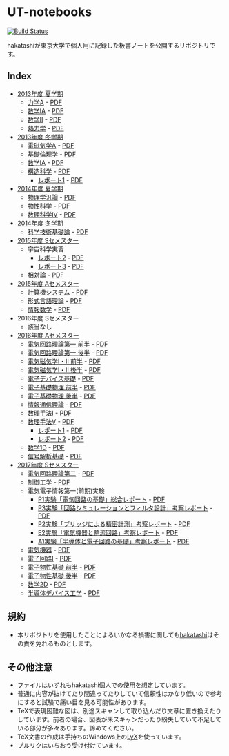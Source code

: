 # UT-notebooks

[![Build Status][travis-image]][travis-url]

[travis-image]: https://travis-ci.org/hakatashi/UT-notebooks.svg?branch=master
[travis-url]: https://travis-ci.org/hakatashi/UT-notebooks

hakatashiが東京大学で個人用に記録した板書ノートを公開するリポジトリです。

## Index

* [2013年度 夏学期](2013S)
	* [力学A](2013S/Dynamics.tex) - [PDF][Dynamics-pdf]
	* [数学IA](2013S/mathIA.tex) - [PDF][mathIA-pdf]
	* [数学II](2013S/mathII.tex) - [PDF][mathII-pdf]
	* [熱力学](2013S/thermodynamics.tex) - [PDF][thermodynamics-pdf]
* [2013年度 冬学期](2013W)
	* [電磁気学A](2013W/ElectroMagnetics.tex) - [PDF][ElectroMagnetics-pdf]
	* [基礎倫理学](2013W/Ethics.tex) - [PDF][Ethics-pdf]
	* [数学IA](2013W/MathIA-winter.tex) - [PDF][MathIA-winter-pdf]
	* [構造科学](2013W/StructualChemistry.tex) - [PDF][StructualChemistry-pdf]
		* [レポート1](2013W/StructualChemistry-report1.tex) - [PDF][StructualChemistry-report1-pdf]
* [2014年度 夏学期](2014S)
	* [物理学汎論](2014S/GeneralPhysics.tex) - [PDF][GeneralPhysics-pdf]
	* [物性科学](2014S/MaterialsChemistry.tex) - [PDF][MaterialsChemistry-pdf]
	* [数理科学IV](2014S/MathematicsIV.tex) - [PDF][MathematicsIV-pdf]
* [2014年度 冬学期](2014W)
	* [科学技術基礎論](2014W/ScientificStudy.tex) - [PDF][ScientificStudy-pdf]
* [2015年度 Sセメスター](2015S)
	* 宇宙科学実習
		* [レポート2](2015S/Astronomy-report2.tex) - [PDF][Astronomy-report2-pdf]
		* [レポート3](2015S/Astronomy-report3.tex) - [PDF][Astronomy-report3-pdf]
	* [相対論](2015S/Relative.tex) - [PDF][Relative-pdf]
* [2015年度 Aセメスター](2015A)
	* [計算機システム](2015A/ComputerSystem.tex) - [PDF][ComputerSystem-pdf]
	* [形式言語理論](2015A/FormalLanguageTheory.tex) - [PDF][FormalLanguageTheory-pdf]
	* [情報数学](2015A/InformationMathematics.tex) - [PDF][InformationMathematics-pdf]
* 2016年度 Sセメスター
	* 該当なし
* [2016年度 Aセメスター](2016A)
	* [電気回路理論第一 前半](2016A/CircuitTheory1.tex) - [PDF][CircuitTheory1-pdf]
	* [電気回路理論第一 後半](2016A/CircuitTheory1-part2.tex) - [PDF][CircuitTheory1-part2-pdf]
	* [電気磁気学I・II 前半](2016A/Electromagnetics12.tex) - [PDF][Electromagnetics12-pdf]
	* [電気磁気学I・II 後半](2016A/Electromagnetics12-part2.tex) - [PDF][Electromagnetics12-part2-pdf]
	* [電子デバイス基礎](2016A/ElectronicDevice.tex) - [PDF][ElectronicDevice-pdf]
	* [電子基礎物理 前半](2016A/ElectronicPhysics.tex) - [PDF][ElectronicPhysics-pdf]
	* [電子基礎物理 後半](2016A/ElectronicPhysics-part2.tex) - [PDF][ElectronicPhysics-part2-pdf]
	* [情報通信理論](2016A/InformationScience.tex) - [PDF][InformationScience-pdf]
	* [数理手法I](2016A/MathematicalMethodI.tex) - [PDF][MathematicalMethodI-pdf]
	* [数理手法V](2016A/MathematicalMethodV.tex) - [PDF][MathematicalMethodV-pdf]
		* [レポート1](2016A/MathematicalMethodV-report1.tex) - [PDF][MathematicalMethodV-report1-pdf]
		* [レポート2](2016A/MathematicalMethodV-report2.tex) - [PDF][MathematicalMethodV-report2-pdf]
	* [数学1D](2016A/MathematicsID.tex) - [PDF][MathematicsID-pdf]
	* [信号解析基礎](2016A/SignalAnalysys.tex) - [PDF][SignalAnalysys-pdf]
* [2017年度 Sセメスター](2017S)
	* [電気回路理論第二](2017S/CircuitTheory2.tex) - [PDF][CircuitTheory2-pdf]
	* [制御工学](2017S/ControlEngineering.tex) - [PDF][ControlEngineering-pdf]
	* 電気電子情報第一(前期)実験
		* [P1実験「電気回路の基礎」総合レポート](2017S/EEICExperiment-report-P1.tex) - [PDF][EEICExperiment-report-P1-pdf]
		* [P3実験「回路シミュレーションとフィルタ設計」考察レポート](2017S/EEICExperiment-report-P3.tex) - [PDF][EEICExperiment-report-P3-pdf]
		* [P2実験「ブリッジによる精密計測」考察レポート](2017S/EEICExperiment-report-P2.tex) - [PDF][EEICExperiment-report-P2-pdf]
		* [E2実験「電気機器と整流回路」考察レポート](2017S/EEICExperiment-report-E2.tex) - [PDF][EEICExperiment-report-E2-pdf]
		* [A1実験「半導体と電子回路の基礎」考察レポート](2017S/EEICExperiment-report-A1.tex) - [PDF][EEICExperiment-report-A1-pdf]
	* [電気機器](2017S/ElectricMachinery.tex) - [PDF][ElectricMachinery-pdf]
	* [電子回路I](2017S/ElectronicCircuit1.tex) - [PDF][ElectronicCircuit1-pdf]
	* [電子物性基礎 前半](2017S/ElectronicProperty.tex) - [PDF][ElectronicProperty-pdf]
	* [電子物性基礎 後半](2017S/ElectronicProperty-part2.tex) - [PDF][ElectronicProperty-part2-pdf]
	* [数学2D](2017S/Mathematics2D.tex) - [PDF][Mathematics2D-pdf]
	* [半導体デバイス工学](2017S/SemiconductorDeviceEngineering.tex) - [PDF][SemiconductorDeviceEngineering-pdf]

[Dynamics-pdf]: http://ut-notebooks.s3-website-ap-northeast-1.amazonaws.com/2013S/Dynamics.pdf
[mathIA-pdf]: http://ut-notebooks.s3-website-ap-northeast-1.amazonaws.com/2013S/mathIA.pdf
[mathII-pdf]: http://ut-notebooks.s3-website-ap-northeast-1.amazonaws.com/2013S/mathII.pdf
[thermodynamics-pdf]: http://ut-notebooks.s3-website-ap-northeast-1.amazonaws.com/2013S/thermodynamics.pdf
[ElectroMagnetics-pdf]: http://ut-notebooks.s3-website-ap-northeast-1.amazonaws.com/2013W/ElectroMagnetics.pdf
[Ethics-pdf]: http://ut-notebooks.s3-website-ap-northeast-1.amazonaws.com/2013W/Ethics.pdf
[MathIA-winter-pdf]: http://ut-notebooks.s3-website-ap-northeast-1.amazonaws.com/2013W/MathIA-winter.pdf
[StructualChemistry-pdf]: http://ut-notebooks.s3-website-ap-northeast-1.amazonaws.com/2013W/StructualChemistry.pdf
[StructualChemistry-report1-pdf]: http://ut-notebooks.s3-website-ap-northeast-1.amazonaws.com/2013W/StructualChemistry-report1.pdf
[GeneralPhysics-pdf]: http://ut-notebooks.s3-website-ap-northeast-1.amazonaws.com/2014S/GeneralPhysics.pdf
[MaterialsChemistry-pdf]: http://ut-notebooks.s3-website-ap-northeast-1.amazonaws.com/2014S/MaterialsChemistry.pdf
[MathematicsIV-pdf]: http://ut-notebooks.s3-website-ap-northeast-1.amazonaws.com/2014S/MathematicsIV.pdf
[ScientificStudy-pdf]: http://ut-notebooks.s3-website-ap-northeast-1.amazonaws.com/2014W/ScientificStudy.pdf
[Astronomy-report2-pdf]: http://ut-notebooks.s3-website-ap-northeast-1.amazonaws.com/2015S/Astronomy-report2.pdf
[Astronomy-report3-pdf]: http://ut-notebooks.s3-website-ap-northeast-1.amazonaws.com/2015S/Astronomy-report3.pdf
[Relative-pdf]: http://ut-notebooks.s3-website-ap-northeast-1.amazonaws.com/2015S/Relative.pdf
[ComputerSystem-pdf]: http://ut-notebooks.s3-website-ap-northeast-1.amazonaws.com/2015A/ComputerSystem.pdf
[FormalLanguageTheory-pdf]: http://ut-notebooks.s3-website-ap-northeast-1.amazonaws.com/2015A/FormalLanguageTheory.pdf
[InformationMathematics-pdf]: http://ut-notebooks.s3-website-ap-northeast-1.amazonaws.com/2015A/InformationMathematics.pdf
[CircuitTheory1-pdf]: http://ut-notebooks.s3-website-ap-northeast-1.amazonaws.com/2016A/CircuitTheory1.pdf
[CircuitTheory1-part2-pdf]: http://ut-notebooks.s3-website-ap-northeast-1.amazonaws.com/2016A/CircuitTheory1-part2.pdf
[Electromagnetics12-pdf]: http://ut-notebooks.s3-website-ap-northeast-1.amazonaws.com/2016A/Electromagnetics12.pdf
[Electromagnetics12-part2-pdf]: http://ut-notebooks.s3-website-ap-northeast-1.amazonaws.com/2016A/Electromagnetics12-part2.pdf
[ElectronicDevice-pdf]: http://ut-notebooks.s3-website-ap-northeast-1.amazonaws.com/2016A/ElectronicDevice.pdf
[ElectronicPhysics-pdf]: http://ut-notebooks.s3-website-ap-northeast-1.amazonaws.com/2016A/ElectronicPhysics.pdf
[ElectronicPhysics-part2-pdf]: http://ut-notebooks.s3-website-ap-northeast-1.amazonaws.com/2016A/ElectronicPhysics-part2.pdf
[InformationScience-pdf]: http://ut-notebooks.s3-website-ap-northeast-1.amazonaws.com/2016A/InformationScience.pdf
[MathematicalMethodI-pdf]: http://ut-notebooks.s3-website-ap-northeast-1.amazonaws.com/2016A/MathematicalMethodI.pdf
[MathematicalMethodV-pdf]: http://ut-notebooks.s3-website-ap-northeast-1.amazonaws.com/2016A/MathematicalMethodV.pdf
[MathematicalMethodV-report1-pdf]: http://ut-notebooks.s3-website-ap-northeast-1.amazonaws.com/2016A/MathematicalMethodV-report1.pdf
[MathematicalMethodV-report2-pdf]: http://ut-notebooks.s3-website-ap-northeast-1.amazonaws.com/2016A/MathematicalMethodV-report2.pdf
[MathematicsID-pdf]: http://ut-notebooks.s3-website-ap-northeast-1.amazonaws.com/2016A/MathematicsID.pdf
[SignalAnalysys-pdf]: http://ut-notebooks.s3-website-ap-northeast-1.amazonaws.com/2016A/SignalAnalysys.pdf
[CircuitTheory2-pdf]: http://ut-notebooks.s3-website-ap-northeast-1.amazonaws.com/2017S/CircuitTheory2.pdf
[ControlEngineering-pdf]: http://ut-notebooks.s3-website-ap-northeast-1.amazonaws.com/2017S/ControlEngineering.pdf
[EEICExperiment-report-P1-pdf]: http://ut-notebooks.s3-website-ap-northeast-1.amazonaws.com/2017S/EEICExperiment-report-P1.pdf
[EEICExperiment-report-P2-pdf]: http://ut-notebooks.s3-website-ap-northeast-1.amazonaws.com/2017S/EEICExperiment-report-P2.pdf
[EEICExperiment-report-P3-pdf]: http://ut-notebooks.s3-website-ap-northeast-1.amazonaws.com/2017S/EEICExperiment-report-P3.pdf
[EEICExperiment-report-E2-pdf]: http://ut-notebooks.s3-website-ap-northeast-1.amazonaws.com/2017S/EEICExperiment-report-E2.pdf
[EEICExperiment-report-A1-pdf]: http://ut-notebooks.s3-website-ap-northeast-1.amazonaws.com/2017S/EEICExperiment-report-A1.pdf
[ElectricMachinery-pdf]: http://ut-notebooks.s3-website-ap-northeast-1.amazonaws.com/2017S/ElectricMachinery.pdf
[ElectronicCircuit1-pdf]: http://ut-notebooks.s3-website-ap-northeast-1.amazonaws.com/2017S/ElectronicCircuit1.pdf
[ElectronicProperty-pdf]: http://ut-notebooks.s3-website-ap-northeast-1.amazonaws.com/2017S/ElectronicProperty.pdf
[ElectronicProperty-part2-pdf]: http://ut-notebooks.s3-website-ap-northeast-1.amazonaws.com/2017S/ElectronicProperty-part2.pdf
[Mathematics2d-pdf]: http://ut-notebooks.s3-website-ap-northeast-1.amazonaws.com/2017S/Mathematics2D.pdf
[SemiconductorDeviceEngineering-pdf]: http://ut-notebooks.s3-website-ap-northeast-1.amazonaws.com/2017S/SemiconductorDeviceEngineering.pdf

## 規約

* 本リポジトリを使用したことによるいかなる損害に関しても[hakatashi](https://github.com/hakatashi)はその責を免れるものとします。

## その他注意

* ファイルはいずれもhakatashi個人での使用を想定しています。
* 普通に内容が抜けてたり間違ってたりしていて信頼性はかなり低いので参考にすると試験で痛い目を見る可能性があります。
* TeXで表現困難な図は、別途スキャンして取り込んだり文章に置き換えたりしています。前者の場合、図表が未スキャンだったり紛失していて不足している部分が多々あります。諦めてください。
* TeX文書の作成は手持ちのWindows上の[LyX](https://www.lyx.org/)を使っています。
* プルリクはいちおう受け付けています。
